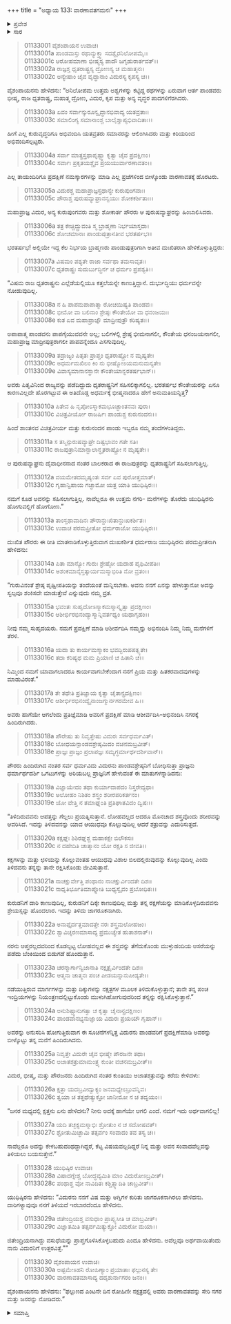 +++
title = "ಅಧ್ಯಾಯ 133: ವಾರಣಾವತಗಮನಃ"
+++

<details><summary>ಪ್ರವೇಶ</summary>


।।   ಓಂ ಓಂ ನಮೋ ನಾರಾಯಣಾಯ।।   ಶ್ರೀ ವೇದವ್ಯಾಸಾಯ ನಮಃ ।।

ಶ್ರೀ ಕೃಷ್ಣದ್ವೈಪಾಯನ ವೇದವ್ಯಾಸ ವಿರಚಿತ  

**ಶ್ರೀ ಮಹಾಭಾರತ**

**ಆದಿ ಪರ್ವ**

**ಜತುಗೃಹದಾಹ ಪರ್ವ**

**ಅಧ್ಯಾಯ 133**

</details>


<details><summary>ಸಾರ</summary>

ಅನುಸರಿಸಿ ಬಂದ ಪೌರಜನರನ್ನು ಯುಧಿಷ್ಠಿರನು ಹಿಂದೆ ಕಳುಹಿಸಿದುದು (1-17). ಪಾಂಡವರು ಹೊರಡುವಾಗ ವಿದುರನು ಮ್ಲೇಚ್ಛ ಭಾಷೆಯಲ್ಲಿ ಯುಧಿಷ್ಠಿರನಿಗೆ ಒಗಟಿನ ರೂಪದಲ್ಲಿ ದುರ್ಯೋಧನನ ಶಲ್ಯಂತ್ರದ ಕುರಿತು ಎಚ್ಚರಿಸಿದುದು (18-30).

</details>


> 01133001 ವೈಶಂಪಾಯನ ಉವಾಚ।  
01133001a ಪಾಂಡವಾಸ್ತು ರಥಾನ್ಯುಕ್ತ್ವಾ ಸದಶ್ವೈರನಿಲೋಪಮೈಃ।   
01133001c ಆರೋಹಮಾಣಾ ಭೀಷ್ಮಸ್ಯ ಪಾದೌ ಜಗೃಹುರಾರ್ತವತ್।।  
01133002a ರಾಜ್ಞಶ್ಚ ಧೃತರಾಷ್ಟ್ರಸ್ಯ ದ್ರೋಣಸ್ಯ ಚ ಮಹಾತ್ಮನಃ।  
01133002c ಅನ್ಯೇಷಾಂ ಚೈವ ವೃದ್ಧಾನಾಂ ವಿದುರಸ್ಯ ಕೃಪಸ್ಯ ಚ।।

ವೈಶಂಪಾಯನನು ಹೇಳಿದನು: “ಅನಿಲೋಪಮ ಉತ್ತಮ ಅಶ್ವಗಳನ್ನು ಕಟ್ಟಿದ್ದ ರಥಗಳನ್ನು ಏರುವಾಗ ಆರ್ತ ಪಾಂಡವರು ಭೀಷ್ಮ, ರಾಜ ಧೃತರಾಷ್ಟ್ರ, ಮಹಾತ್ಮ ದ್ರೋಣ, ವಿದುರ, ಕೃಪ ಮತ್ತು ಅನ್ಯ ವೃದ್ಧರ ಪಾದಗಳಿಗೆರಗಿದರು.

> 01133003a ಏವಂ ಸರ್ವಾನ್ಕುರೂನ್ವೃದ್ಧಾನಭಿವಾದ್ಯ ಯತವ್ರತಾಃ।  
01133003c ಸಮಾಲಿಂಗ್ಯ ಸಮಾನಾಂಶ್ಚ ಬಾಲೈಶ್ಚಾಪ್ಯಭಿವಾದಿತಾಃ।।

ಹೀಗೆ ಎಲ್ಲ ಕುರುವೃದ್ಧರಿಗೂ ಅಭಿವಂದಿಸಿ ಯತವ್ರತರು ಸಮಾನರನ್ನು ಆಲಿಂಗಿಸಿದರು ಮತ್ತು ಕಿರಿಯರಿಂದ ಅಭಿವಂದಿಸಲ್ಪಟ್ಟರು.

> 01133004a ಸರ್ವಾ ಮಾತೄಸ್ತಥಾಪೃಷ್ಟ್ವಾ ಕೃತ್ವಾ ಚೈವ ಪ್ರದಕ್ಷಿಣಂ।  
01133004c ಸರ್ವಾಃ ಪ್ರಕೃತಯಶ್ಚೈವ ಪ್ರಯಯುರ್ವಾರಣಾವತಂ।।

ಎಲ್ಲ ತಾಯಂದಿರಿಗೂ ಪ್ರದಕ್ಷಿಣೆ ನಮಸ್ಕಾರಗಳನ್ನು ಮಾಡಿ ಎಲ್ಲ ಪ್ರಜೆಗಳಿಂದ ಬೀಳ್ಕೊಂಡು ವಾರಣಾವತಕ್ಕೆ ಹೊರಟರು.

> 01133005a ವಿದುರಶ್ಚ ಮಹಾಪ್ರಾಜ್ಞಸ್ತಥಾನ್ಯೇ ಕುರುಪುಂಗವಾಃ।  
01133005c ಪೌರಾಶ್ಚ ಪುರುಷವ್ಯಾಘ್ರಾನನ್ವಯುಃ ಶೋಕಕರ್ಶಿತಾಃ।।

ಮಹಾಪ್ರಾಜ್ಞ ವಿದುರ, ಅನ್ಯ ಕುರುಪುಂಗವರು ಮತ್ತು ಶೋಕಾರ್ತ ಪೌರರು ಆ ಪುರುಷವ್ಯಾಘ್ರರನ್ನು ಹಿಂಬಾಲಿಸಿದರು.

> 01133006a ತತ್ರ ಕೇಚ್ಚಿದ್ಬ್ರುವಂತಿ ಸ್ಮ ಬ್ರಾಹ್ಮಣಾ ನಿರ್ಭಯಾಸ್ತದಾ।  
01133006c ಶೋಚಮಾನಾಃ ಪಾಂಡುಪುತ್ರಾನತೀವ ಭರತರ್ಷಭ।।

ಭರತರ್ಷಭ! ಅಲ್ಲಿಯೇ ಇದ್ದ ಕೆಲ ನಿರ್ಭಯ ಬ್ರಾಹ್ಮಣರು ಪಾಂಡುಪುತ್ರರಿಗಾಗಿ ಅತೀವ ದುಃಖಿತರಾಗಿ ಹೇಳಿಕೊಳ್ಳುತ್ತಿದ್ದರು:

> 01133007a ವಿಷಮಂ ಪಶ್ಯತೇ ರಾಜಾ ಸರ್ವಥಾ ತಮಸಾವೃತಃ।   
01133007c ಧೃತರಾಷ್ಟ್ರಃ ಸುದುರ್ಬುದ್ಧಿರ್ನ ಚ ಧರ್ಮಂ ಪ್ರಪಶ್ಯತಿ।।

“ವಿಷಮ ರಾಜ ಧೃತರಾಷ್ಟ್ರನು ಎಲ್ಲೆಡೆಯಲ್ಲಿಯೂ ಕತ್ತಲೆಯನ್ನೇ ಕಾಣುತ್ತಿದ್ದಾನೆ. ದುರ್ಭುದ್ಧಿಯು ಧರ್ಮವನ್ನೇ ನೋಡುವುದಿಲ್ಲ.

> 01133008a ನ ಹಿ ಪಾಪಮಪಾಪಾತ್ಮಾ ರೋಚಯಿಷ್ಯತಿ ಪಾಂಡವಃ।  
01133008c ಭೀಮೋ ವಾ ಬಲಿನಾಂ ಶ್ರೇಷ್ಠಃ ಕೌಂತೇಯೋ ವಾ ಧನಂಜಯಃ।   
01133008e ಕುತ ಏವ ಮಹಾಪ್ರಾಜ್ಞೌ ಮಾದ್ರೀಪುತ್ರೌ ಕರಿಷ್ಯತಃ।।

ಅಪಾಪಾತ್ಮ ಪಾಂಡವನು ಪಾಪಗೈಯುವವನೇ ಅಲ್ಲ; ಬಲಿಗಳಲ್ಲಿ ಶ್ರೇಷ್ಠ ಭೀಮನಾಗಲೀ, ಕೌಂತೇಯ ಧನಂಜಯನಾಗಲೀ, ಮಹಾಪ್ರಾಜ್ಞ ಮಾದ್ರೀಪುತ್ರರಾಗಲೀ ಪಾಪವನ್ನೆಂದೂ ಎಸಗುವುದಿಲ್ಲ.

> 01133009a ತದ್ರಾಜ್ಯಂ ಪಿತೃತಃ ಪ್ರಾಪ್ತಂ ಧೃತರಾಷ್ಟ್ರೋ ನ ಮೃಷ್ಯತೇ।  
01133009c ಅಧರ್ಮಮಖಿಲಂ ಕಿಂ ನು ಭೀಷ್ಮೋಽಯಮನುಮನ್ಯತೇ।   
01133009e ವಿವಾಸ್ಯಮಾನಾನಸ್ಥಾನೇ ಕೌಂತೇಯಾನ್ಭರತರ್ಷಭಾನ್।।

ಅವರು ಪಿತೃವಿನಿಂದ ರಾಜ್ಯವನ್ನು ಪಡೆದಿದ್ದುದು ಧೃತರಾಷ್ಟ್ರನಿಗೆ ಸಹಿಸಲಿಕ್ಕಾಗಲಿಲ್ಲ. ಭರತರ್ಷಭ ಕೌಂತೇಯರನ್ನು ಏನೂ ಕಾರಣವಿಲ್ಲದೇ ಹೊರಗಟ್ಟುವ ಈ ಅತಿದೊಡ್ಡ ಅಧರ್ಮಕ್ಕೆ ಭೀಷ್ಮನಾದರೂ ಹೇಗೆ ಅನುಮತಿಯನ್ನಿತ್ತ?

> 01133010a ಪಿತೇವ ಹಿ ನೃಪೋಽಸ್ಮಾಕಮಭೂಚ್ಛಾಂತನವಃ ಪುರಾ।  
01133010c ವಿಚಿತ್ರವೀರ್ಯೋ ರಾಜರ್ಷಿಃ ಪಾಂಡುಶ್ಚ ಕುರುನಂದನಃ।।

ಹಿಂದೆ ಶಾಂತನವ ವಿಚಿತ್ರವೀರ್ಯ ಮತ್ತು ಕುರುನಂದನ ಪಾಂಡು ಇಬ್ಬರೂ ನಮ್ಮ ತಂದೆಗಳಂತಿದ್ದರು.

> 01133011a ಸ ತಸ್ಮಿನ್ಪುರುಷವ್ಯಾಘ್ರೇ ದಿಷ್ಟಭಾವಂ ಗತೇ ಸತಿ।  
01133011c ರಾಜಪುತ್ರಾನಿಮಾನ್ಬಾಲಾನ್ಧೃತರಾಷ್ಟ್ರೋ ನ ಮೃಷ್ಯತೇ।।

ಆ ಪುರುಷವ್ಯಾಘ್ರನು ದೈವಾಧೀನನಾದ ನಂತರ ಬಾಲಕರಾದ ಈ ರಾಜಪುತ್ರರನ್ನು ಧೃತರಾಷ್ಟ್ರನಿಗೆ ಸಹಿಸಲಾಗುತ್ತಿಲ್ಲ.

> 01133012a ವಯಮೇತದಮೃಷ್ಯಂತಃ ಸರ್ವ ಏವ ಪುರೋತ್ತಮಾತ್।  
01133012c ಗೃಹಾನ್ವಿಹಾಯ ಗಚ್ಛಾಮೋ ಯತ್ರ ಯಾತಿ ಯುಧಿಷ್ಠಿರಃ।।

ನಮಗೆ ಕೂಡ ಅವನನ್ನು ಸಹಿಸಲಾಗುತ್ತಿಲ್ಲ. ನಾವೆಲ್ಲರೂ ಈ ಉತ್ತಮ ನಗರಿ- ಮನೆಗಳನ್ನು ತೊರೆದು ಯುಧಿಷ್ಠಿರನು ಹೋಗುವಲ್ಲಿಗೆ ಹೋಗೋಣ.”

> 01133013a ತಾಂಸ್ತಥಾವಾದಿನಃ ಪೌರಾನ್ದುಃಖಿತಾನ್ದುಃಖಕರ್ಶಿತಃ।  
01133013c ಉವಾಚ ಪರಮಪ್ರೀತೋ ಧರ್ಮರಾಜೋ ಯುಧಿಷ್ಠಿರಃ।।

ದುಃಖಿತ ಪೌರರು ಈ ರೀತಿ ಮಾತನಾಡಿಕೊಳ್ಳುತ್ತಿರುವಾಗ ದುಃಖಕರ್ಶಿತ ಧರ್ಮರಾಜ ಯುಧಿಷ್ಠಿರನು ಪರಮಪ್ರೀತನಾಗಿ ಹೇಳಿದನು:

> 01133014a ಪಿತಾ ಮಾನ್ಯೋ ಗುರುಃ ಶ್ರೇಷ್ಠೋ ಯದಾಹ ಪೃಥಿವೀಪತಿಃ।  
01133014c ಅಶಂಕಮಾನೈಸ್ತತ್ಕಾರ್ಯಮಸ್ಮಾಭಿರಿತಿ ನೋ ವ್ರತಂ।।

“ಗುರುವಿನಂತೆ ಶ್ರೇಷ್ಠ ಪೃಥ್ವೀಪತಿಯನ್ನು ತಂದೆಯಂತೆ ಮನ್ನಿಸಬೇಕು. ಅವನು ನನಗೆ ಏನನ್ನು ಹೇಳುತ್ತಾನೋ ಅದನ್ನು ಸ್ವಲ್ಪವೂ ಶಂಕಿಸದೇ ಮಾಡುತ್ತೇವೆ ಎನ್ನುವುದು ನಮ್ಮ ವ್ರತ.

> 01133015a ಭವಂತಃ ಸುಹೃದೋಽಸ್ಮಾಕಮಸ್ಮಾನ್ಕೃತ್ವಾ ಪ್ರದಕ್ಷಿಣಂ।  
01133015c ಆಶೀರ್ಭಿರಭಿನಂದ್ಯಾಸ್ಮಾನ್ನಿವರ್ತಧ್ವಂ ಯಥಾಗೃಹಂ।।

ನೀವು ನಮ್ಮ ಸುಹೃದಯರು. ನಮಗೆ ಪ್ರದಕ್ಷಿಣೆ ಮಾಡಿ ಆಶೀರ್ವದಿಸಿ ನಮ್ಮನ್ನು ಅಭಿನಂದಿಸಿ ನಿಮ್ಮ ನಿಮ್ಮ ಮನೆಗಳಿಗೆ ತೆರಳಿ.

> 01133016a ಯದಾ ತು ಕಾರ್ಯಮಸ್ಮಾಕಂ ಭವದ್ಭಿರುಪಪತ್ಸ್ಯತೇ।  
01133016c ತದಾ ಕರಿಷ್ಯಥ ಮಮ ಪ್ರಿಯಾಣಿ ಚ ಹಿತಾನಿ ಚ।।

ನಿಮ್ಮಿಂದ ನಮಗೆ ಯಾವಾಗಲಾದರೂ ಕಾರ್ಯವಾಗಬೇಕೆಂದಾಗ ನನಗೆ ಪ್ರಿಯ ಮತ್ತು ಹಿತಕರವಾದವುಗಳನ್ನು ಮಾಡುವಿರಂತೆ.”

> 01133017a ತೇ ತಥೇತಿ ಪ್ರತಿಜ್ಞಾಯ ಕೃತ್ವಾ ಚೈತಾನ್ಪ್ರದಕ್ಷಿಣಂ।  
01133017c ಆಶೀರ್ಭಿರಭಿನಂದ್ಯೈನಾಂಜಗ್ಮುರ್ನಗರಮೇವ ಹಿ।।

ಅವರು ಹಾಗೆಯೇ ಆಗಲೆಂದು ಪ್ರತಿಜ್ಞೆಮಾಡಿ ಅವರಿಗೆ ಪ್ರದಕ್ಷಿಣೆ ಮಾಡಿ ಆಶೀರ್ವದಿಸಿ-ಅಭಿನಂದಿಸಿ ನಗರಕ್ಕೆ ಹಿಂದಿರುಗಿದರು.

> 01133018a ಪೌರೇಷು ತು ನಿವೃತ್ತೇಷು ವಿದುರಃ ಸರ್ವಧರ್ಮವಿತ್।  
01133018c ಬೋಧಯನ್ಪಾಂಡವಶ್ರೇಷ್ಠಮಿದಂ ವಚನಮಬ್ರವೀತ್।  
01133018e ಪ್ರಾಜ್ಞಃ ಪ್ರಾಜ್ಞಂ ಪ್ರಲಾಪಜ್ಞಃ ಸಮ್ಯಗ್ಧರ್ಮಾರ್ಥದರ್ಶಿವಾನ್।।

ಪೌರರು ಹಿಂದಿರುಗಿದ ನಂತರ ಸರ್ವ ಧರ್ಮವಿದು ವಿದುರನು ಪಾಂಡವಶ್ರೇಷ್ಠನಿಗೆ ಬೋಧಿಸುತ್ತಾ ಪ್ರಾಜ್ಞನು ಧರ್ಮಾರ್ಥದರ್ಶಿ ಒಗಟುಗಳನ್ನು ಅರಿಯಬಲ್ಲ ಪ್ರಾಜ್ಞನಿಗೆ ಹೇಳುವಂತೆ ಈ ಮಾತುಗಳನ್ನಾಡಿದನು:

> 01133019a ವಿಜ್ಞಾಯೇದಂ ತಥಾ ಕುರ್ಯಾದಾಪದಂ ನಿಸ್ತರೇದ್ಯಥಾ।  
01133019c ಅಲೋಹಂ ನಿಶಿತಂ ಶಸ್ತ್ರಂ ಶರೀರಪರಿಕರ್ತನಂ।  
01133019e ಯೋ ವೇತ್ತಿ ನ ತಮಾಘ್ನಂತಿ ಪ್ರತಿಘಾತವಿದಂ ದ್ವಿಷಃ।।

“ತಿಳಿದಿರುವವನು ಆಪತ್ತನ್ನು ಗೆಲ್ಲಲು ಪ್ರಯತ್ನಿಸುತ್ತಾನೆ. ಲೋಹವಲ್ಲದ ಆದರೂ ಮೊನಚಾದ ಶಸ್ತ್ರವೊಂದು ಶರೀರವನ್ನು ಆವರಿಸಿದೆ. ಇದನ್ನು ತಿಳಿದವನನ್ನು ಯಾವ ಆಯುಧವೂ ಕೊಲ್ಲುವುದಿಲ್ಲ ಆದರೆ ಶತ್ರುವನ್ನು ಎದುರಿಸುತ್ತದೆ.

> 01133020a ಕಕ್ಷಘ್ನಃ ಶಿಶಿರಘ್ನಶ್ಚ ಮಹಾಕಕ್ಷೇ ಬಿಲೌಕಸಃ।  
01133020c ನ ದಹೇದಿತಿ ಚಾತ್ಮಾನಂ ಯೋ ರಕ್ಷತಿ ಸ ಜೀವತಿ।।

ಕಕ್ಷಗಳನ್ನು ಮತ್ತು ಛಳಿಯನ್ನು ಕೊಲ್ಲುವಂತಹ ಆಯುಧವು ವಿಶಾಲ ಬಿಲದಲ್ಲಿರುವುದನ್ನು ಕೊಲ್ಲುವುದಿಲ್ಲ ಎಂದು ತಿಳಿದವನು ತನ್ನನ್ನು ತಾನೇ ರಕ್ಷಿಸಿಕೊಂಡು ಜೀವಿಸುತ್ತಾನೆ.

> 01133021a ನಾಚಕ್ಷುರ್ವೇತ್ತಿ ಪಂಥಾನಂ ನಾಚಕ್ಷುರ್ವಿಂದತೇ ದಿಶಃ।  
01133021c ನಾಧೃತಿರ್ಭೂತಿಮಾಪ್ನೋತಿ ಬುಧ್ಯಸ್ವೈವಂ ಪ್ರಬೋಧಿತಃ।।

ಕುರುಡನಿಗೆ ದಾರಿ ಕಾಣುವುದಿಲ್ಲ, ಕುರುಡನಿಗೆ ದಿಕ್ಕೇ ಕಾಣುವುದಿಲ್ಲ ಮತ್ತು ತನ್ನ ರಕ್ಷಣೆಯನ್ನು ಮಾಡಿಕೊಳ್ಳದಿರುವವನು ಶ್ರೇಯಸ್ಸನ್ನು ಹೊಂದಲಾರ. ಇದನ್ನು ತಿಳಿದು ಜಾಗರೂಕನಾಗಿರು.

> 01133022a ಅನಾಪ್ತೈರ್ದತ್ತಮಾದತ್ತೇ ನರಃ ಶಸ್ತ್ರಮಲೋಹಜಂ।  
01133022c ಶ್ವಾವಿಚ್ಶರಣಮಾಸಾದ್ಯ ಪ್ರಮುಚ್ಯೇತ ಹುತಾಶನಾತ್।।

ನರನು ಆಪ್ತರಲ್ಲದವರಿಂದ ಕೊಡಲ್ಪಟ್ಟ ಲೋಹವಲ್ಲದ ಈ ಶಸ್ತ್ರವನ್ನು ತೆಗೆದುಕೊಂಡು ಮುಳ್ಳುಹಂದಿಯ ಆಸರೆಯನ್ನು ಪಡೆದು ಬೆಂಕಿಯಿಂದ ಬಿಡುಗಡೆ ಹೊಂದುತ್ತಾನೆ.

> 01133023a ಚರನ್ಮಾರ್ಗಾನ್ವಿಜಾನಾತಿ ನಕ್ಷತ್ರೈರ್ವಿಂದತೇ ದಿಶಃ।  
01133023c ಆತ್ಮನಾ ಚಾತ್ಮನಃ ಪಂಚ ಪೀಡಯನ್ನಾನುಪೀಡ್ಯತೇ।।

ನಡೆಯುತ್ತಿರುವ ಮಾರ್ಗಗಳನ್ನು ಮತ್ತು ದಿಕ್ಕುಗಳನ್ನು ನಕ್ಷತ್ರಗಳ ಮೂಲಕ ತಿಳಿದುಕೊಳ್ಳುತ್ತಾನೆ; ತಾನೇ ತನ್ನ ಪಂಚ ಇಂದ್ರಿಯಗಳನ್ನು ನಿಯಂತ್ರಣದಲ್ಲಿಟ್ಟುಕೊಂಡು ಮುಳುಗಿಹೋಗುವುದರಿಂದ ತನ್ನನ್ನು ರಕ್ಷಿಸಿಕೊಳ್ಳುತ್ತಾನೆ.”

> 01133024a ಅನುಶಿಷ್ಟ್ವಾನುಗತ್ವಾ ಚ ಕೃತ್ವಾ ಚೈನಾನ್ಪ್ರದಕ್ಷಿಣಂ।  
01133024c ಪಾಂಡವಾನಭ್ಯನುಜ್ಞಾಯ ವಿದುರಃ ಪ್ರಯಯೌ ಗೃಹಾನ್।।

ಅವರನ್ನು ಅನುಸರಿಸಿ ಹೋಗುತ್ತಿರುವಾಗ ಈ ಸೂಚನೆಗಳನ್ನಿತ್ತ ವಿದುರನು ಪಾಂಡವರಿಗೆ ಪ್ರದಕ್ಷಿಣೆಮಾಡಿ ಅವರನ್ನು ಬೀಳ್ಕೊಟ್ಟು ತನ್ನ ಮನೆಗೆ ಹಿಂದಿರುಗಿದನು.

> 01133025a ನಿವೃತ್ತೇ ವಿದುರೇ ಚೈವ ಭೀಷ್ಮೇ ಪೌರಜನೇ ತಥಾ।   
01133025c ಅಜಾತಶತ್ರುಮಾಮಂತ್ರ್ಯ ಕುಂತೀ ವಚನಮಬ್ರವೀತ್।।

ವಿದುರ, ಭೀಷ್ಮ, ಮತ್ತು ಪೌರಜನರು ಹಿಂದಿರುಗಿದ ನಂತರ ಕುಂತಿಯು ಅಜಾತಶತ್ರುವನ್ನು ಕರೆದು ಕೇಳಿದಳು:

> 01133026a ಕ್ಷತ್ತಾ ಯದಬ್ರವೀದ್ವಾಕ್ಯಂ ಜನಮಧ್ಯೇಽಬ್ರುವನ್ನಿವ।  
01133026c ತ್ವಯಾ ಚ ತತ್ತಥೇತ್ಯುಕ್ತೋ ಜಾನೀಮೋ ನ ಚ ತದ್ವಯಂ।।

“ಜನರ ಮಧ್ಯದಲ್ಲಿ ಕ್ಷತ್ತನು ಏನು ಹೇಳಿದನು? ನೀನು ಅದಕ್ಕೆ ಹಾಗೆಯೇ ಆಗಲಿ ಎಂದೆ. ನಮಗೆ ಇದು ಅರ್ಥವಾಗಲಿಲ್ಲ!

> 01133027a ಯದಿ ತಚ್ಛಕ್ಯಮಸ್ಮಾಭಿಃ ಶ್ರೋತುಂ ನ ಚ ಸದೋಷವತ್।  
01133027c ಶ್ರೋತುಮಿಚ್ಛಾಮಿ ತತ್ಸರ್ವಂ ಸಂವಾದಂ ತವ ತಸ್ಯ ಚ।।

ನಾವೆಲ್ಲರೂ ಅದನ್ನು ಕೇಳಬಹುದಂಥದ್ದಾಗಿದ್ದರೆ, ಕೆಟ್ಟ ವಿಷಯವಲ್ಲದಿದ್ದರೆ ನಿನ್ನ ಮತ್ತು ಅವನ ಸಂವಾದವೆಲ್ಲವನ್ನು ತಿಳಿಯಲು ಬಯಸುತ್ತೇನೆ.”

> 01133028 ಯುಧಿಷ್ಠಿರ ಉವಾಚ।  
01133028a ವಿಷಾದಗ್ನೇಶ್ಚ ಬೋದ್ಧವ್ಯಮಿತಿ ಮಾಂ ವಿದುರೋಽಬ್ರವೀತ್।  
01133028c ಪಂಥಾಶ್ಚ ವೋ ನಾವಿದಿತಃ ಕಶ್ಚಿತ್ಸ್ಯಾದಿತಿ ಚಾಬ್ರವೀತ್।।

ಯುಧಿಷ್ಠಿರನು ಹೇಳಿದನು: “ವಿದುರನು ನನಗೆ ವಿಷ ಮತ್ತು ಅಗ್ನಿಗಳ ಕುರಿತು ಜಾಗರೂಕನಾಗಿರಲು ಹೇಳಿದನು. ದಾರಿಗಳ್ಯಾವುವೂ ನನಗೆ ತಿಳಿಯದೆ ಇರಬಾರದೆಂದೂ ಹೇಳಿದನು.

> 01133029a ಜಿತೇಂದ್ರಿಯಶ್ಚ ವಸುಧಾಂ ಪ್ರಾಪ್ಸ್ಯಸೀತಿ ಚ ಮಾಬ್ರವೀತ್।   
01133029c ವಿಜ್ಞಾತಮಿತಿ ತತ್ಸರ್ವಮಿತ್ಯುಕ್ತೋ ವಿದುರೋ ಮಯಾ।।

ಜಿತೇಂದ್ರಿಯನಾಗಿದ್ದು ವಸುಧೆಯನ್ನು ಪ್ರಾಪ್ತಗೊಳಿಸಿಕೊಳ್ಳಬಹುದು ಎಂದೂ ಹೇಳಿದನು. ಅವೆಲ್ಲವೂ ಅರ್ಥವಾಯಿತೆಂದು ನಾನು ವಿದುರನಿಗೆ ಉತ್ತರವಿತ್ತೆ.””

> 01133030 ವೈಶಂಪಾಯನ ಉವಾಚ।  
01133030a ಅಷ್ಟಮೇಽಹನಿ ರೋಹಿಣ್ಯಾಂ ಪ್ರಯಾತಾಃ ಫಲ್ಗುನಸ್ಯ ತೇ।  
01133030c ವಾರಣಾವತಮಾಸಾದ್ಯ ದದೃಶುರ್ನಾಗರಂ ಜನಂ।।

ವೈಶಂಪಾಯನನು ಹೇಳಿದನು: “ಫಲ್ಗುಣದ ಎಂಟನೇ ದಿನ ರೋಹಿಣೀ ನಕ್ಷತ್ರದಲ್ಲಿ ಅವರು ವಾರಣಾವತವನ್ನು ಸೇರಿ ನಗರ ಮತ್ತು ಜನರನ್ನು ನೋಡಿದರು.”

<details><summary>ಸಮಾಪ್ತಿ</summary>


ಇತಿ ಶ್ರೀ ಮಹಾಭಾರತೇ ಆದಿಪರ್ವಣಿ ಜತುಗೃಹದಾಹಪರ್ವಣಿ ವಾರಣಾವತಗಮನೇ ತ್ರಯಸ್ತ್ರಿಂಶದಧಿಕಶತತಮೋಽಧ್ಯಾಯಃ।।  
ಇದು ಶ್ರೀ ಮಹಾಭಾರತದಲ್ಲಿ ಆದಿಪರ್ವದಲ್ಲಿ ಜತುಗೃಹದಾಹ ಪರ್ವದಲ್ಲಿ ವಾರಣಾವತಗಮನ ಎನ್ನುವ ನೂರಾಮೂವತ್ತ್ಮೂರನೆಯ ಅಧ್ಯಾಯವು.



</details>

